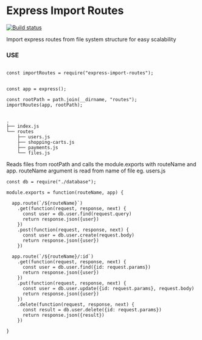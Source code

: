 # Express Import Routes

[![Build status](https://img.shields.io/travis/tylerhaun/express-express-import-routes/master.svg?style=flat-square)](https://travis-ci.org/tylerhaun/express-import-routes)

Import express routes from file system structure for easy scalability

### USE

```

const importRoutes = require("express-import-routes");


const app = express();

const rootPath = path.join(__dirname, "routes");
importRoutes(app, rootPath);

```


```

.
├── index.js
└── routes
    ├── users.js
    ├── shopping-carts.js
    ├── payments.js
    └── files.js

```


Reads files from rootPath and calls the module.exports with routeName and app.  routeName argument is read from name of file
eg. users.js

```
const db = require("./database");

module.exports = function(routeName, app) {

  app.route(`/${routeName}`)
    .get(function(request, response, next) {
      const user = db.user.find(request.query)
      return response.json({user})
    })
    .post(function(request, response, next) {
      const user = db.user.create(request.body)
      return response.json({user})
    })

  app.route(`/${routeName}/:id`)
    .get(function(request, response, next) {
      const user = db.user.find({id: request.params})
      return response.json({user})
    })
    .put(function(request, response, next) {
      const user = db.user.update({id: request.params}, request.body)
      return response.json({user})
    })
    .delete(function(request, response, next) {
      const result = db.user.delete({id: request.params})
      return response.json({result})
    })

}


```
